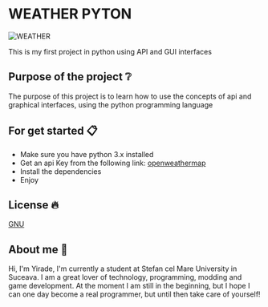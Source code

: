 # WEATHER PYTON
![WEATHER](https://cdn-icons-png.flaticon.com/512/1163/1163661.png)

This is my first project in python using API and GUI interfaces

## Purpose of the project ❔
The purpose of this project is to learn how to use the concepts of api and graphical interfaces, using the python programming language

## For get started 📋
- Make sure you have python 3.x installed
- Get an api Key from the following link: [openweathermap](https://home.openweathermap.org/users/sign_up)
- Install the dependencies
- Enjoy

## License 🔥
[GNU](https://choosealicense.com/licenses/gnu/)

## About me 👋

Hi, I'm Yirade, I'm currently a student at Stefan cel Mare University in Suceava.
I am a great lover of technology, programming, modding and game development. At the moment I am still in the beginning, but I hope I can one day become a real programmer, but until then take care of yourself!


